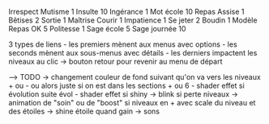 Irrespect
    Mutisme 1
    Insulte 10
    Ingérance 1
    Mot école 10
Repas
    Assise 1
    Bêtises 2
    Sortie 1
Maîtrise
    Courir 1
    Impatience 1
    Se jeter 2
    Boudin 1
Modèle
    Repas OK 5
    Politesse 1
    Sage école 5
    Sage journée 10


3 types de liens 
    - les premiers mènent aux menus avec options
    - les seconds mènent aux sous-menus avec détails
    - les derniers impactent les niveaux au clic
-> bouton retour pour revenir au menu de départ 


--> TODO 
    -> changement couleur de fond suivant qu'on va vers les niveaux + ou - ou alors juste si on est dans les sections + ou 6
    - shader effet si évolution suite évol
    - shader effet si shiny
    -> blink si perte niveaux
    -> animation de "soin" ou de "boost" si niveaux en + avec scale du niveau et des étoiles
    -> shine étoile quand gain
    -> sons
